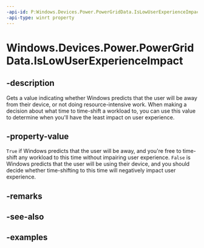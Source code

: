 ```yaml
---
-api-id: P:Windows.Devices.Power.PowerGridData.IsLowUserExperienceImpact
-api-type: winrt property
---
```


# Windows.Devices.Power.PowerGridData.IsLowUserExperienceImpact

<!--
public bool IsLowUserExperienceImpact { get; }
-->


## -description

Gets a value indicating whether Windows predicts that the user will be away from their device, or not doing resource-intensive work. When making a decision about what time to time-shift a workload to, you can use this value to determine when you'll have the least impact on user experience.

## -property-value

`True` if Windows predicts that the user will be away, and you're free to time-shift any workload to this time without impairing user experience. `False` is Windows predicts that the user will be using their device, and you should decide whether time-shifting to this time will negatively impact user experience.

## -remarks

## -see-also

## -examples
